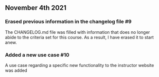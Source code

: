 ## November 4th 2021

### Erased previous information in the changelog file #9 
The CHANGELOG.md file was filled with information that does no longer abide to the criteria set for this course. As a result, I have erased it to start anew.
###  Added a new use case #10 
A use case regarding a specific new functionality to the instructor website was added
